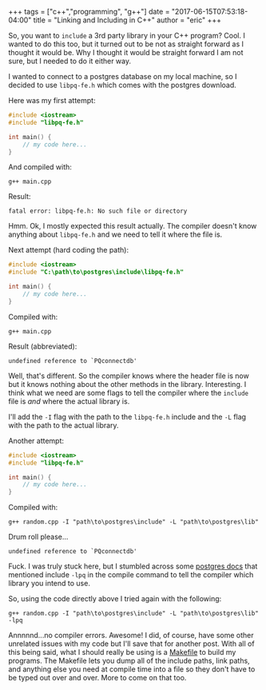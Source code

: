 +++
tags = ["c++","programming", "g++"]
date = "2017-06-15T07:53:18-04:00"
title = "Linking and Including in C++"
author = "eric"
+++

So, you want to `include` a 3rd party library in your C++ program? Cool. I wanted to do this too, but it turned out to be not as straight forward as I thought it would be. Why I thought it would be straight forward I am not sure, but I needed to do it either way.

I wanted to connect to a postgres database on my local machine, so I decided to use `libpq-fe.h` which comes with the postgres download. 

Here was my first attempt:

```C++
#include <iostream>
#include "libpq-fe.h"

int main() {
    // my code here...
}
```
And compiled with:
```
g++ main.cpp
```
Result:
```
fatal error: libpq-fe.h: No such file or directory
```

Hmm. Ok, I mostly expected this result actually. The compiler doesn't know anything about `libpq-fe.h` and we need to tell it where the file is.

Next attempt (hard coding the path):
```C++
#include <iostream>
#include "C:\path\to\postgres\include\libpq-fe.h"

int main() {
    // my code here...
}
```
Compiled with:
```
g++ main.cpp
```
Result (abbreviated):
```
undefined reference to `PQconnectdb'
```
Well, that's different. So the compiler knows where the header file is now but it knows nothing about the other methods in the library. Interesting. I think what we need are some flags to tell the compiler where the `include` file is _and_ where the actual library is.

I'll add the `-I` flag with the path to the `libpq-fe.h` include and the `-L` flag with the path to the actual library.

Another attempt:
```C++
#include <iostream>
#include "libpq-fe.h"

int main() {
    // my code here...
}
```
Compiled with:
```
g++ random.cpp -I "path\to\postgres\include" -L "path\to\postgres\lib"
```
Drum roll please...
```
undefined reference to `PQconnectdb'
```
Fuck. I was truly stuck here, but I stumbled across some [postgres docs](https://www.postgresql.org/docs/9.4/static/libpq-build.html) that mentioned include `-lpq` in the compile command to tell the compiler which library you intend to use.

So, using the code directly above I tried again with the following:
```
g++ random.cpp -I "path\to\postgres\include" -L "path\to\postgres\lib" -lpq
```

Annnnnd...no compiler errors. Awesome! I did, of course, have some other unrelated issues with my code but I'll save that for another post. With all of this being said, what I should really be using is a [Makefile](https://stackoverflow.com/questions/2481269/how-to-make-a-simple-c-makefile) to build my programs. The Makefile lets you dump all of the include paths, link paths, and anything else you need at compile time into a file so they don't have to be typed out over and over. More to come on that too.
